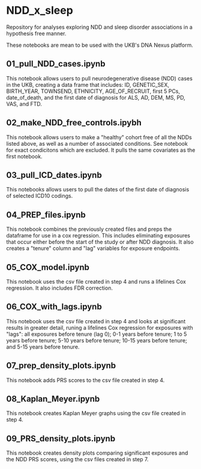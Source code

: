 # NDD_x_sleep
Repository for analyses exploring NDD and sleep disorder associations in a hypothesis free manner.

These notebooks are mean to be used with the UKB's DNA Nexus platform.

## 01_pull_NDD_cases.ipynb

This notebook allows users to pull neurodegenerative disease (NDD) cases in the UKB, creating a data frame that includes: ID, GENETIC_SEX, BIRTH_YEAR, TOWNSEND, ETHNICITY, AGE_OF_RECRUIT, first 5 PCs, date_of_death, and the first date of diagnosis for ALS, AD, DEM, MS, PD, VAS, and FTD. 

## 02_make_NDD_free_controls.ipybh

This notebook allows users to make a "healthy" cohort free of all the NDDs listed above, as well as a number of associated conditions.  See notebook for exact condicitons which are excluded. It pulls the same covariates as the first notebook.

## 03_pull_ICD_dates.ipynb

This notebooks allows users to pull the dates of the first date of diagnosis of selected ICD10 codings.

## 04_PREP_files.ipynb

This notebook combines the previously created files and preps the dataframe for use in a cox regression. This includes eliminating exposures that occur either before the start of the study or after NDD diagnosis.  It also creates a "tenure" column and "lag" variables for exposure endpoints.

## 05_COX_model.ipynb

This notebook uses the csv file created in step 4 and runs a lifelines Cox regression.  It also includes FDR correction.

## 06_COX_with_lags.ipynb

This notebook uses the csv file created in step 4 and looks at significant results in greater detail, runing a lifelines Cox regression for exposures with "lags": all exposures before tenure (lag 0); 0-1 years before tenure; 1 to 5 years before tenure; 5-10 years before tenure; 10-15 years before tenure; and 5-15 years before tenure.

## 07_prep_density_plots.ipynb

This notebook adds PRS scores to the csv file created in step 4.

## 08_Kaplan_Meyer.ipynb

This notebook creates Kaplan Meyer graphs using the csv file created in step 4.

## 09_PRS_density_plots.ipynb

This notebook creates density plots comparing significant exposures and the NDD PRS scores, using the csv files created in step 7.


